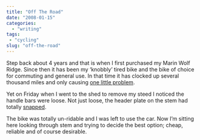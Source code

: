 ```yaml
---
title: "Off The Road"
date: "2008-01-15"
categories:
  - "writing"
tags:
 - "cycling"
slug: "off-the-road"
---
```


Step back about 4 years and that is when I first purchased my Marin Wolf Ridge. Since then it has been my ‘knobbly’ tired bike and the bike of choice for commuting and general use. In that time it has clocked up several thousand miles and only causing [one little problem](https://adamchamberlin.info/2005/04/workshop).

Yet on Friday when I went to the shed to remove my steed I noticed the handle bars were loose. Not just loose, the header plate on the stem had totally [snapped](https://farm3.static.flickr.com/2112/2189957499_795a0460c0.jpg).

The bike was totally un-ridable and I was left to use the car. Now I’m sitting here looking through stem and trying to decide the best option; cheap, reliable and of course desirable.
